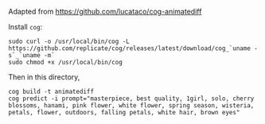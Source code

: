Adapted from https://github.com/lucataco/cog-animatediff

Install `cog`:

```
sudo curl -o /usr/local/bin/cog -L https://github.com/replicate/cog/releases/latest/download/cog_`uname -s`_`uname -m`
sudo chmod +x /usr/local/bin/cog
```

Then in this directory,

```
cog build -t animatediff
cog predict -i prompt="masterpiece, best quality, 1girl, solo, cherry blossoms, hanami, pink flower, white flower, spring season, wisteria, petals, flower, outdoors, falling petals, white hair, brown eyes"
```